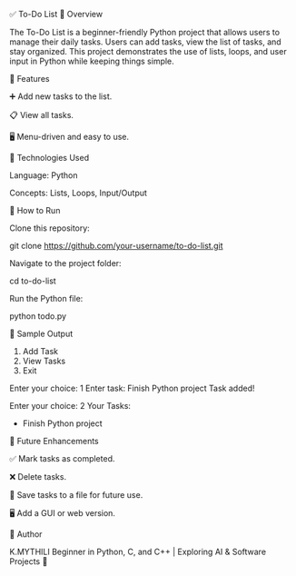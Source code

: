 ✅ To-Do List
🔹 Overview

The To-Do List is a beginner-friendly Python project that allows users to manage their daily tasks. Users can add tasks, view the list of tasks, and stay organized. This project demonstrates the use of lists, loops, and user input in Python while keeping things simple.

🔹 Features

➕ Add new tasks to the list.

📋 View all tasks.

🖥️ Menu-driven and easy to use.

🔹 Technologies Used

Language: Python

Concepts: Lists, Loops, Input/Output

🔹 How to Run

Clone this repository:

git clone https://github.com/your-username/to-do-list.git


Navigate to the project folder:

cd to-do-list


Run the Python file:

python todo.py

🔹 Sample Output
1. Add Task
2. View Tasks
3. Exit

Enter your choice: 1
Enter task: Finish Python project
Task added!

Enter your choice: 2
Your Tasks:
- Finish Python project

🔹 Future Enhancements

✅ Mark tasks as completed.

❌ Delete tasks.

💾 Save tasks to a file for future use.

🖥️ Add a GUI or web version.

👤 Author

K.MYTHILI
Beginner in Python, C, and C++ | Exploring AI & Software Projects 🚀

